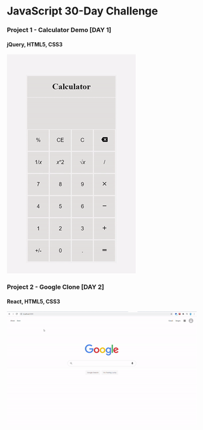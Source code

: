 # JavaScript 30-Day Challenge

### Project 1 - Calculator Demo [DAY 1]

#### jQuery, HTML5, CSS3

![Calculator Demo](Calculator/calculator.gif)

### Project 2 - Google Clone [DAY 2]

#### React, HTML5, CSS3

![Google Clone Demo](Google_Clone/google_clone_demo.gif)
